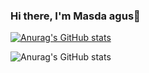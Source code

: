 ### Hi there, I'm Masda agus👋

[![Anurag's GitHub stats](https://github-readme-stats.vercel.app/api?username=masdaagus)](https://github.com/masdaagus/github-readme-stats)


![Anurag's GitHub stats](https://github-readme-stats.vercel.app/api?username=anuraghazra&show_icons=true)
